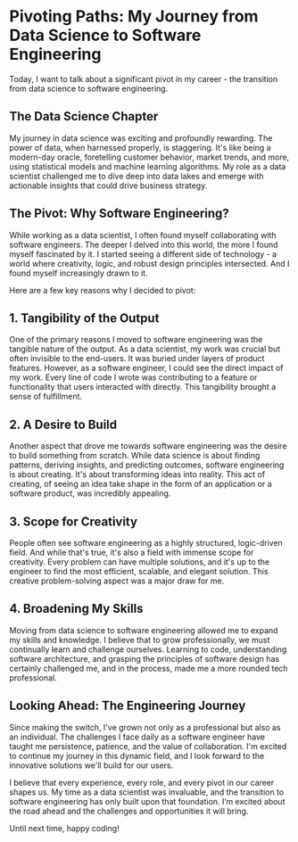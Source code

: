 # Pivoting Paths: My Journey from Data Science to Software Engineering

Today, I want to talk about a significant pivot in my career - the transition from data science to software engineering.

## The Data Science Chapter

My journey in data science was exciting and profoundly rewarding. The power of data, when harnessed properly, is staggering. It's like being a modern-day oracle, foretelling customer behavior, market trends, and more, using statistical models and machine learning algorithms. My role as a data scientist challenged me to dive deep into data lakes and emerge with actionable insights that could drive business strategy.

## The Pivot: Why Software Engineering?

While working as a data scientist, I often found myself collaborating with software engineers. The deeper I delved into this world, the more I found myself fascinated by it. I started seeing a different side of technology - a world where creativity, logic, and robust design principles intersected. And I found myself increasingly drawn to it.

Here are a few key reasons why I decided to pivot:

## 1. Tangibility of the Output

One of the primary reasons I moved to software engineering was the tangible nature of the output. As a data scientist, my work was crucial but often invisible to the end-users. It was buried under layers of product features. However, as a software engineer, I could see the direct impact of my work. Every line of code I wrote was contributing to a feature or functionality that users interacted with directly. This tangibility brought a sense of fulfillment.

## 2. A Desire to Build

Another aspect that drove me towards software engineering was the desire to build something from scratch. While data science is about finding patterns, deriving insights, and predicting outcomes, software engineering is about creating. It's about transforming ideas into reality. This act of creating, of seeing an idea take shape in the form of an application or a software product, was incredibly appealing.

## 3. Scope for Creativity

People often see software engineering as a highly structured, logic-driven field. And while that's true, it's also a field with immense scope for creativity. Every problem can have multiple solutions, and it's up to the engineer to find the most efficient, scalable, and elegant solution. This creative problem-solving aspect was a major draw for me.

## 4. Broadening My Skills

Moving from data science to software engineering allowed me to expand my skills and knowledge. I believe that to grow professionally, we must continually learn and challenge ourselves. Learning to code, understanding software architecture, and grasping the principles of software design has certainly challenged me, and in the process, made me a more rounded tech professional.

## Looking Ahead: The Engineering Journey

Since making the switch, I've grown not only as a professional but also as an individual. The challenges I face daily as a software engineer have taught me persistence, patience, and the value of collaboration. I'm excited to continue my journey in this dynamic field, and I look forward to the innovative solutions we'll build for our users.

I believe that every experience, every role, and every pivot in our career shapes us. My time as a data scientist was invaluable, and the transition to software engineering has only built upon that foundation. I’m excited about the road ahead and the challenges and opportunities it will bring.

Until next time, happy coding!